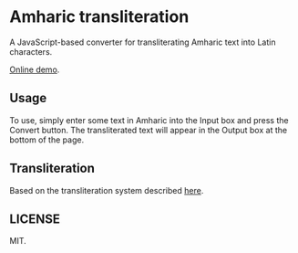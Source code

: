 # Amharic transliteration

A JavaScript-based converter for transliterating Amharic text into Latin characters.

[Online demo](https://dohliam.github.io/amharic-transliteration).

## Usage

To use, simply enter some text in Amharic into the Input box and press the Convert button. The transliterated text will appear in the Output box at the bottom of the page.

## Transliteration

Based on the transliteration system described [here](https://en.wikipedia.org/wiki/Help:IPA_for_Amharic).

## LICENSE

MIT.
